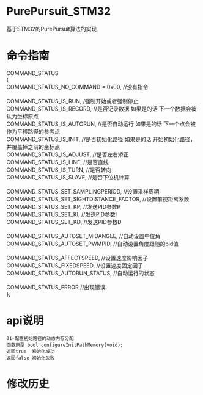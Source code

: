 # PurePursuit_STM32
基于STM32的PurePursuit算法的实现

# 命令指南
COMMAND_STATUS<br>
{<br>
	COMMAND_STATUS_NO_COMMAND = 0x00,		//没有指令<br><br>
	COMMAND_STATUS_IS_RUN,				/强制开始或者强制停止<br>
	COMMAND_STATUS_IS_RECORD,                   	//是否记录数据 如果是的话 下一个数据会被认为坐标原点<br>
	COMMAND_STATUS_IS_AUTORUN,                  	//是否自动运行 如果是的话 下一个点会被作为平移路径的参考点<br>
	COMMAND_STATUS_IS_INIT,                     	//是否初始化路径 如果是的话 开始初始化路径，并覆盖掉之前的坐标点<br>
	COMMAND_STATUS_IS_ADJUST,                   	//是否左右矫正<br>
	COMMAND_STATUS_IS_LINE,				//是否直线<br>
	COMMAND_STATUS_IS_TURN,				//是否转向<br>
	COMMAND_STATUS_IS_SLAVE,			//是否下位机计算<br><br>
	COMMAND_STATUS_SET_SAMPLINGPERIOD,		//设置采样周期<br>
	COMMAND_STATUS_SET_SIGHTDISTANCE_FACTOR,	//设置前视距离系数<br>
	COMMAND_STATUS_SET_KP,                     	//发送PID参数P<br>
  	COMMAND_STATUS_SET_KI,                     	//发送PID参数I<br>
  	COMMAND_STATUS_SET_KD,                     	//发送PID参数D<br><br>
	COMMAND_STATUS_AUTOSET_MIDANGLE,            	//自动设置中位角<br>
	COMMAND_STATUS_AUTOSET_PWMPID,              	//自动设置角度跟随的pid值<br><br>
	COMMAND_STATUS_AFFECTSPEED,			//设置速度影响因子<br>
	COMMAND_STATUS_FIXEDSPEED,			//设置速度固定因子<br>
	COMMAND_STATUS_AUTORUN_STATUS,              	//自动运行的状态<br><br>
	COMMAND_STATUS_ERROR              		//出现错误<br>
};


# api说明
	01-配置初始路径的动态内存分配
	函数原型 bool configureInitPathMemory(void);	
	返回true  初始化成功
	返回false 初始化失败

# 修改历史


